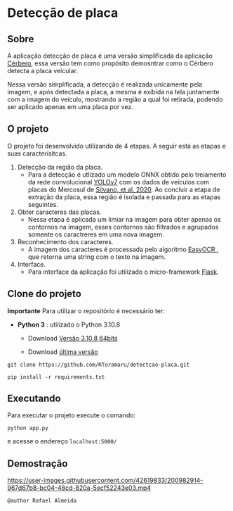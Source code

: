 # Detecção de placa

## Sobre

A aplicação detecção de placa é uma versão simplificada da aplicação [Cérbero](https://github.com/RToramaru/cerbero-mercosul), essa versão tem como propósito demosntrar como o Cérbero detecta a placa veícular.

Nessa versão simplificada, a detecção é realizada unicamente pela imagem, e após detectada a placa, a mesma é exibida na tela juntamente com a imagem do veículo, mostrando a região a qual foi retirada, podendo ser aplicado apenas em uma placa por vez.

## O projeto

O projeto foi desenvolvido utilizando de 4 etapas. A seguir está as etapas e suas caracterísitcas.

1. Detecção da região da placa.
    * Para a detecção é utlizado um modelo ONNX obtido pelo treiamento da rede convolucional [YOLOv7](https://github.com/WongKinYiu/yolov7) com os dados de veículos com placas do Mercosul de [Silvano, et al. 2020](https://data.mendeley.com/datasets/nx9xbs4rgx). Ao concluir a etapa de extração da placa, essa região é isolada e passada para as etapas seguintes.
2. Obter caracteres das placas.
    * Nessa etapa é aplicada um limiar na imagem para obter apenas os contornos na imagem, esses contornos são filtrados e agrupados somente os caractreres em uma nova imagem.
3. Reconhecimento dos caracteres.
    * A imagem dos caracteres é processada pelo algoritmo [EasyOCR
](https://github.com/JaidedAI/EasyOCR), que retorna uma string com o texto na imagem.
4. Interface.
    * Para interface da aplicação foi utilizado o micro-framework [Flask](https://flask.palletsprojects.com/en/2.2.x/).

## Clone do projeto

**Importante**
Para utilizar o repositório é necessário ter:
* **Python 3** : utilizado o Python 3.10.8

    * Download [Versão 3.10.8 64bits](https://www.python.org/ftp/python/3.10.8/python-3.10.8-amd64.exe)
    
    * Download [última versão](https://www.python.org/downloads/)

```
git clone https://github.com/RToramaru/detectcao-placa.git

pip install -r requirements.txt

```

## Executando

Para executar o projeto execute o comando:

```
python app.py
```
e acesse o endereço ``localhost:5000/``



## Demostração

https://user-images.githubusercontent.com/42619833/200982914-967d67b8-bc04-48cd-820a-5ecf52243e03.mp4



``@author Rafael Almeida``
